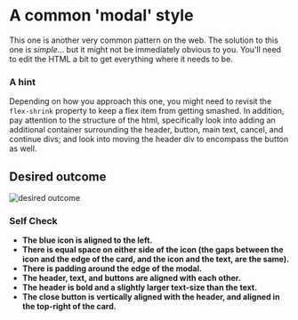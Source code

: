 # A common 'modal' style
This one is another very common pattern on the web. The solution to this one is _simple_... but it might not be immediately obvious to you. You'll need to edit the HTML a bit to get everything where it needs to be.

### A hint
Depending on how you approach this one, you might need to revisit the `flex-shrink` property to keep a flex item from getting smashed. In addition, pay attention to the structure of the html, specifically look into adding an additional container surrounding the header, button, main text, cancel, and continue divs; and look into moving the header div to encompass the button as well.

## Desired outcome

![desired outcome](./desired-outcome.png)

### Self Check

- **The blue icon is aligned to the left.**
- **There is equal space on either side of the icon (the gaps between the icon and the edge of the card, and the icon and the text, are the same).**
- **There is padding around the edge of the modal.**
- **The header, text, and buttons are aligned with each other.**
- **The header is bold and a slightly larger text-size than the text.**
- **The close button is vertically aligned with the header, and aligned in the top-right of the card.**
